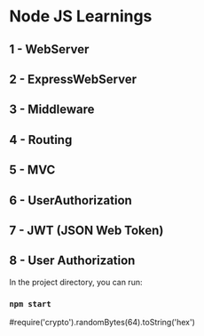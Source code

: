 # Node JS Learnings

## 1 - WebServer

## 2 - ExpressWebServer
## 3 - Middleware
## 4 - Routing
## 5 - MVC
## 6 - UserAuthorization
## 7 - JWT (JSON Web Token)
## 8 - User Authorization


In the project directory, you can run:

### `npm start`
#require('crypto').randomBytes(64).toString('hex')